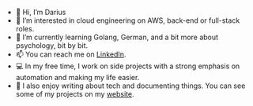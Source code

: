 - 👋 Hi, I’m Darius
- 👀 I’m interested in cloud engineering on AWS, back-end or full-stack roles.
- 🌱 I’m currently learning Golang, German, and a bit more about psychology, bit by bit.
- 📫 You can reach me on [LinkedIn](https://www.linkedin.com/in/dduta065/).
- 💻 In my free time, I work on side projects with a strong emphasis on automation and making my life easier.
- 📖 I also enjoy writing about tech and documenting things. You can see some of my projects on my [website](https://dariusduta.dev).
